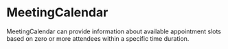 # MeetingCalendar
MeetingCalendar can provide information about available appointment slots based on zero or more attendees within a specific time duration.
